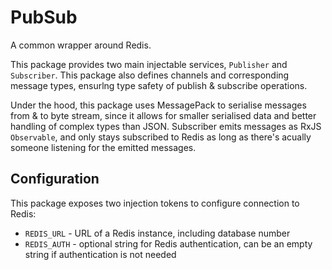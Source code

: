 # PubSub

A common wrapper around Redis.

This package provides two main injectable services, `Publisher` and `Subscriber`. This package also defines channels and corresponding message types, ensurlng type safety of publish & subscribe operations. 

Under the hood, this package uses MessagePack to serialise messages from & to byte stream, since it allows for smaller serialised data and better handling of complex types than JSON. Subscriber emits messages as RxJS `Observable`, and only stays subscribed to Redis as long as there's acually someone listening for the emitted messages.

## Configuration

This package exposes two injection tokens to configure connection to Redis:

-   `REDIS_URL` - URL of a Redis instance, including database number
-   `REDIS_AUTH` - optional string for Redis authentication, can be an empty string if authentication is not needed
